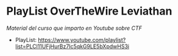 # PlayList OverTheWire Leviathan

*Material del curso que imparto en Youtube sobre CTF*

* PlayList:  https://www.youtube.com/playlist?list=PLCl11UFjHurBz7Ic5qkG9LE5bXpdwHS3i
